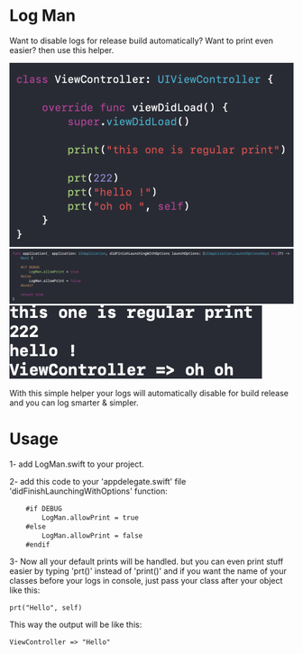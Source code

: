 # Log Man
Want to disable logs for release build automatically? Want to print even easier? then use this helper.

![](UsagePreview1.png)
![](UsagePreview2.png)
![](UsagePreview3.png)

With this simple helper your logs will automatically disable for build release and you can log smarter & simpler.

# Usage
1- add LogMan.swift to your project.

2- add this code to your 'appdelegate.swift' file 'didFinishLaunchingWithOptions' function:

        #if DEBUG
            LogMan.allowPrint = true
        #else
            LogMan.allowPrint = false
        #endif

3- Now all your default prints will be handled. but you can even print stuff easier by typing 'prt()' instead of 'print()' and if you want the name of your classes before your logs in console, just pass your class after your object like this:

    prt("Hello", self)
    
This way the output will be like this:

    ViewController => "Hello"
